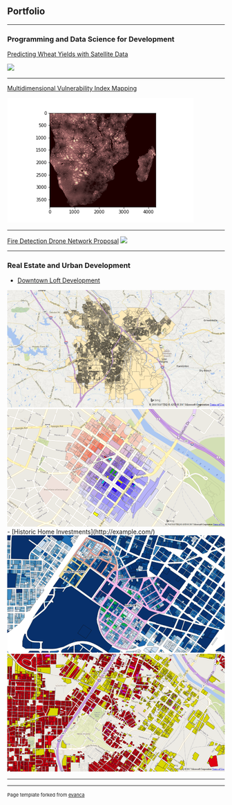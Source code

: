 ## Portfolio

---

### Programming and Data Science for Development

[Predicting Wheat Yields with Satellite Data](/sample_page)

<img src="https://precisionagricultu.re/wp-content/uploads/2013/12/Fields-620x330.png"/>

---
[Multidimensional Vulnerability Index Mapping](https://github.com/AaronScherf/Human_Mobility_Project/blob/master/code/Vulnerability_PCA.ipynb)

<img src="https://github.com/AaronScherf/Human_Mobility_Project/blob/master/travel_time_proc.png"/>

---
[Fire Detection Drone Network Proposal](https://www.fire.ca.gov/)
<img src="https://media1.s-nbcnews.com/j/newscms/2017_46/2226401/171114-wildfire-drone-mn-1600_4de600d372548c7a84554b27ac193ab8.fit-2000w.jpg"/>

---

### Real Estate and Urban Development

- [Downtown Loft Development](http://example.com/)
<img src="images/Macon+City+Limits+Parcels.png?raw=true"/>
<img src="images/Spillover+Overlap+Dannenberg+and+Cotton+Ave.png?raw=true"/>
- [Historic Home Investments](http://example.com/)
<img src="images/Neighborhoods+with+HMF+Prop+and+Values+16.png?raw=true"/>
<img src="images/Zoning+Parcels+overlay.png?raw=true"/>


---




---
<p style="font-size:11px">Page template forked from <a href="https://github.com/evanca/quick-portfolio">evanca</a></p>
<!-- Remove above link if you don't want to attibute -->
